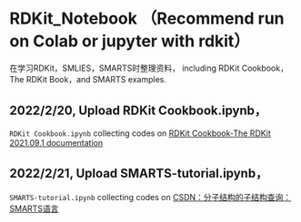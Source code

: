 # RDKit_Notebook （Recommend run on Colab or jupyter with rdkit）


在学习RDKit，SMLIES，SMARTS时整理资料， including RDKit Cookbook，The RDKit Book，and SMARTS examples.

## 2022/2/20, Upload RDKit Cookbook.ipynb， 

```RDKit Cookbook.ipynb``` collecting  codes on [RDKit Cookbook-The RDKit 2021.09.1 documentation](https://www.rdkit.org/docs/Cookbook.html)

## 2022/2/21, Upload  SMARTS-tutorial.ipynb， 

```SMARTS-tutorial.ipynb``` collecting  codes on [CSDN：分子结构的子结构查询：SMARTS语言](https://blog.csdn.net/wufeil7/article/details/113056171)

